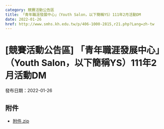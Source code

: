 ```yaml
---
category: 競賽活動公告區
title: 「青年職涯發展中心」（Youth Salon，以下簡稱YS）111年2月活動DM
date: 2022-01-26
href: http://www.smhs.kh.edu.tw/p/406-1000-2815,r21.php?Lang=zh-tw
---
```


# [競賽活動公告區] 「青年職涯發展中心」（Youth Salon，以下簡稱YS）111年2月活動DM

發布日期：2022-01-26

<div><div></div><div></div></div>

## 附件

- [附件.zip](https://www.smhs.kh.edu.tw/app/index.php?Action=downloadfile&file=WVhSMFlXTm9Mekl2Y0hSaFh6STFNVFpmTkRjME56UTNOVjg0TURZeU5TNTZhWEE9&fname=DGGGROTSYWQO41XX50LKSWHGRK30OOLKDGUWTSKK4125MLVWKPROVTPOUSSSPKPO)
